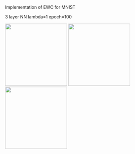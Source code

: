 Implementation of EWC for MNIST

3 layer NN
lambda=1 epoch=100

<img src="https://github.com/okdshin/EWC/blob/master/example_result/train_task_a.png?raw=true" width="200">
<img src="https://github.com/okdshin/EWC/blob/master/example_result/train_task_ab_without_ewc.png?raw=true" width="200">
<img src="https://github.com/okdshin/EWC/blob/master/example_result/train_task_ab_with_ewc.png?raw=true" width="200">
